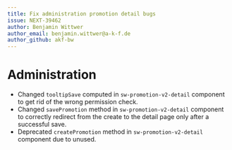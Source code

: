 ```yaml
---
title: Fix administration promotion detail bugs
issue: NEXT-39462
author: Benjamin Wittwer
author_email: benjamin.wittwer@a-k-f.de
author_github: akf-bw
---
```

# Administration
* Changed `tooltipSave` computed in `sw-promotion-v2-detail` component to get rid of the wrong permission check.
* Changed `savePromotion` method in `sw-promotion-v2-detail` component to correctly redirect from the create to the detail page only after a successful save.
* Deprecated `createPromotion` method in `sw-promotion-v2-detail` component due to unused.
